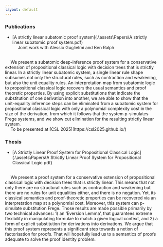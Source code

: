 ```yaml
---
layout: default
---
```


### Publications

*   [A strictly linear subatomic proof system](.\assets\Papers\A strictly linear subatomic proof system.pdf) <br/>
&emsp; Joint work with Alessio Guglielmi and Ben Ralph <br/>
<br/>
&emsp; We present a subatomic deep-inference proof system for a conservative extension of propositional classical logic with decision trees that is strictly linear. In a strictly linear subatomic system, a single linear rule shape subsumes not only the structural rules, such as contraction and weakening, but also the unit equality rules. An interpretation map from subatomic logic to propositional classical logic recovers the usual semantics and proof theoretic properties. By using explicit substitutions that indicate the substitution of one derivation into another, we are able to show that the unit-equality inference steps can be eliminated from a subatomic system for propositional classical logic with only a polynomial complexity cost in the size of the derivation, from which it follows that the system p-simulates Frege systems, and we show cut elimination for the resulting strictly linear system. <br/>
&emsp; To be presented at [CSL 2025](https://csl2025.github.io/)


### Thesis

*   [A Strictly Linear Proof System for Propositional Classical Logic](.\assets\Papers\A Strictly Linear Proof System for Propositional Classical Logic.pdf) <br/>
<br/>
&emsp; We present a proof system for a conservative extension of propositional classical logic with decision trees that is strictly linear. This means that not only there are no structural rules such as contraction and weakening but there are no rules for unit equalities either, and there is no negation. Yet, its classical semantics and proof-theoretic properties can be recovered via an interpretation map at a polynomial cost. Moreover, this system can p-simulate substitution Frege. Those results are made possible primarily by two technical advances: 1) an ‘Eversion Lemma’, that guarantees extreme flexibility in manipulating formulae to match a given logical context, and 2) a form of explicit substitution for derivations into derivations. We argue that this proof system represents a significant step towards a notion of factorisation for proofs. That will hopefully lead us to a semantics of proofs adequate to solve the proof identity problem.